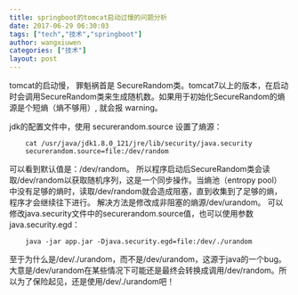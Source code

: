 ```yaml
---
title: springboot的tomcat启动过慢的问题分析
date: 2017-06-29 06:30:03
tags: ["tech","技术","springboot"]
author: wangxiuwen
categories: ["技术"]
layout: post
---
```


tomcat的启动慢， 罪魁祸首是 SecureRandom类。tomcat7以上的版本，在启动时会调用SecureRandom类来生成随机数。如果用于初始化SecureRandom的熵源是个短熵（熵不够用）,  就会报 warning。

jdk的配置文件中，使用 securerandom.source 设置了熵源：

		cat /usr/java/jdk1.8.0_121/jre/lib/security/java.security  
		securerandom.source=file:/dev/random
		
可以看到默认值是：/dev/random。
所以程序启动后SecureRandom类会读取/dev/random以获取随机序列，这是一个同步操作。当熵池（entropy pool） 中没有足够的熵时，读取/dev/random就会造成阻塞，直到收集到了足够的熵，程序才会继续往下进行。
解决方法是修改成非阻塞的熵源/dev/urandom。
可以修改java.security文件中的securerandom.source值，也可以使用参数java.security.egd：

		java -jar app.jar -Djava.security.egd=file:/dev/./urandom
		
		
至于为什么是/dev/./urandom，而不是/dev/urandom，这源于java的一个bug。
大意是/dev/urandom在某些情况下可能还是最终会转换成调用/dev/random。所以为了保险起见，还是使用/dev/./urandom吧！